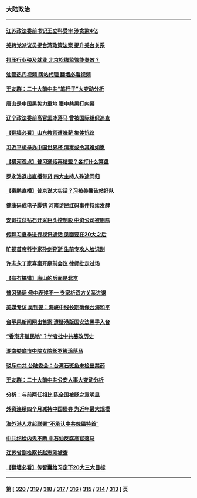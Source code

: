 ### 大陆政治
---
#### [江苏政法委前书记王立科受审 涉贪逾4亿](../../pages/ncid277/n13761684.md?06172045) 
#### [美跨党派议员提台湾政策法案 提升美台关系](../../pages/ncid277/n13761597.md?06172045) 
#### [打压行业殃及就业 北京松绑监管能奏效？](../../pages/ncid277/n13761130.md?06172045) 
#### [油管热门视频 网站代理 翻墙必看视频](http://209.222.30.114:81/youtube.html?06172045)
#### [王友群：二十大前中共“笔杆子”大变动分析](../../pages/ncid277/n13761334.md?06172045) 
#### [唐山是中国黑势力重地 曝中共黑打内幕](../../pages/ncid277/n13761491.md?06172045) 
#### [辽宁政法委前高官孟冰落马 曾被国际组织追查](../../pages/ncid277/n13761341.md?06172045) 
#### [【翻墙必看】山东教师遭降薪 集体抗议](../../pages/ncid277/n13761312.md?06172045) 
#### [习近平想举办中国世界杯 清零或令其难如愿](../../pages/ncid277/n13761209.md?06172045) 
#### [【横河观点】普习通话再结盟？各打什么算盘](../../pages/ncid277/n13761212.md?06172045) 
#### [罗永浩退出直播带货 四大主持人殊途同归](../../pages/ncid277/n13761241.md?06172045) 
#### [【秦鹏直播】普京说大实话？习被美警告站好队](../../pages/ncid277/n13761197.md?06172045) 
#### [健康码成电子脚铐 河南访民红码事件持续发酵](../../pages/ncid277/n13761124.md?06172045) 
#### [安哥拉获钻石开采巨头控制股 中资公司被剔除](../../pages/ncid277/n13761101.md?06172045) 
#### [传拜习夏季进行视讯通话 见面要在20大之后](../../pages/ncid277/n13761110.md?06172045) 
#### [旷视首席科学家孙剑猝逝 生前专攻人脸识别](../../pages/ncid277/n13760859.md?06172045) 
#### [许志永丁家喜案开庭前会议 律师批走过场](../../pages/ncid277/n13760890.md?06172045) 
#### [【有冇搞错】唐山的后面是北京](../../pages/ncid277/n13760394.md?06172045) 
#### [普习通话 俄中表述不一 专家析双方关系进退](../../pages/ncid277/n13760785.md?06172045) 
#### [美媒专访 吴钊燮：海峡中线长期确保台海和平](../../pages/ncid277/n13760922.md?06172045) 
#### [台苹果新闻网出售案 遭疑港版国安法黑手入台](../../pages/ncid277/n13760682.md?06172045) 
#### [“香港非殖民地”？学者批中共篡改历史](../../pages/ncid277/n13760789.md?06172045) 
#### [湖南娄底市中院女院长罗筱玲落马](../../pages/ncid277/n13760722.md?06172045) 
#### [驳斥中共 台陆委会：台湾石斑鱼未检出禁药](../../pages/ncid277/n13760591.md?06172045) 
#### [王友群：二十大前中共公安人事大变动分析](../../pages/ncid277/n13760474.md?06172045) 
#### [分析：与前两任相比 陈全国被贬之意明显](../../pages/ncid277/n13760574.md?06172045) 
#### [外资连续四个月减持中国债券 为近年最大规模](../../pages/ncid277/n13760407.md?06172045) 
#### [海外港人发起联署“不承认中共傀儡特首”](../../pages/ncid277/n13760639.md?06172045) 
#### [中共纪检内鬼不断 中石油反腐高官落马](../../pages/ncid277/n13760590.md?06172045) 
#### [江苏省副检察长赵志刚被查](../../pages/ncid277/n13760564.md?06172045) 
#### [【翻墙必看】传智囊给习定下20大三大目标](../../pages/ncid277/n13760569.md?06172045) 

---
#### 第 [ [320](./320.md?06172045) / [319](./319.md?06172045) / [318](./318.md?06172045) / [317](./317.md?06172045) / [316](./316.md?06172045) / [315](./315.md?06172045) / [314](./314.md?06172045) / [313](./313.md?06172045) ] 页
